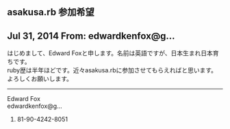## asakusa.rb 参加希望

## Jul 31, 2014 From: edwardkenfox@g...

はじめまして、Edward Foxと申します。名前は英語ですが、日本生まれ日本育ちです。  
ruby歴は半年ほどです。近々asakusa.rbに参加させてもらえればと思います。  
よろしくお願いします。

* * *

Edward Fox  
edwardkenfox@g...

1. 81-90-4242-8051
